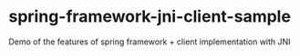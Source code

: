# spring-framework-jni-client-sample
Demo of the features of spring framework + client implementation with JNI
